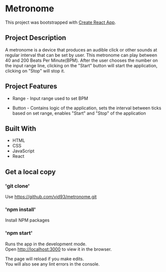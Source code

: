 # Metronome

This project was bootstrapped with [Create React App](https://github.com/facebook/create-react-app).

## Project Description

A metronome is a device that produces an audible click or other sounds at regular interval that can be set by user.
This metronome can play between 40 and 200 Beats Per Minute(BPM). After the user chooses the number on the input
range line, clicking on the "Start" button will start the application, clicking on "Stop" will stop it.

## Project Features

- Range - Input range used to set BPM

- Button - Contains logic of the application, sets the interval between ticks based on set range, enables "Start"
            and "Stop" of the application

## Built With

- HTML
- CSS 
- JavaScript
- React

## Get a local copy

### 'git clone'

Use https://github.com/vid93/metronome.git

### 'npm install' 

Install NPM packages

### 'npm start'

Runs the app in the development mode.\
Open [http://localhost:3000](http://localhost:3000) to view it in the browser.

The page will reload if you make edits.\
You will also see any lint errors in the console.

